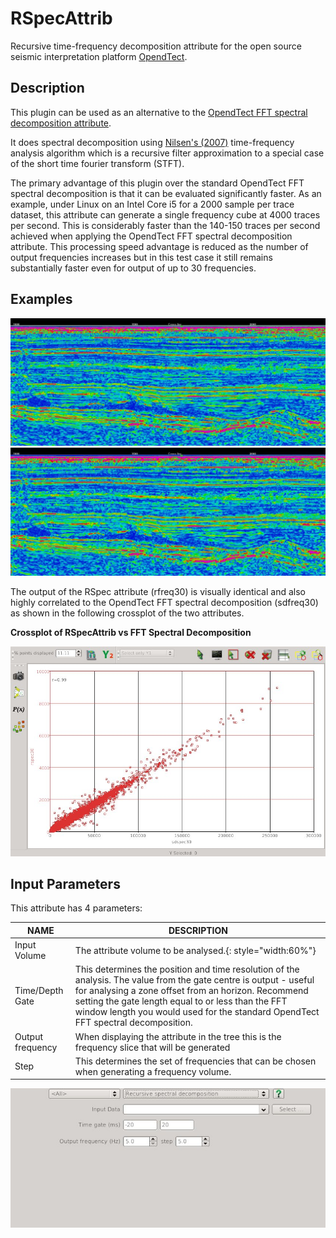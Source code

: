 # RSpecAttrib

Recursive time-frequency decomposition attribute for the open source seismic interpretation platform <a href="http://www.opendtect.org/" target="_blank">OpendTect</a>.

## Description

This plugin can be used as an alternative to the <a href="http://opendtect.org/rel/doc/User/base/appendix_spectral-decomposition.htm" target="_blank">OpendTect FFT spectral decomposition attribute</a>.

It does spectral decomposition using [Nilsen's (2007)](https://bora.uib.no/bitstream/handle/1956/3036/42162315.pdf?sequence=1 "Recursive time-frequency reassignment. Geir Kjetil Nilsen. University of Bergen, Norway MSc Thesis") time-frequency analysis algorithm which is a recursive filter approximation to a special case of the short time fourier transform (STFT). 

The primary advantage of this plugin over the standard OpendTect FFT spectral decomposition is that it can be evaluated significantly faster. As an example, under Linux on an Intel Core i5 for a 2000 sample per trace dataset, this attribute can generate a single frequency cube at 4000 traces per second. This is considerably faster than the 140-150 traces per second achieved when applying the OpendTect FFT spectral decomposition attribute. This processing speed advantage is reduced as the number of output frequencies increases but in this test case it still remains substantially faster even for output of up to 30 frequencies.

## Examples
<div class="juxtapose" style="margin:0px;padding:0px" data-startingposition="50" data-showlabels="true" data-showcredits="false" data-animate="false" data-mode="horizontal">
<img src="./images/RSpecAttrib_sd.jpg" data-label="FFT Spectral Decomposition (30Hz +/-28ms window)" data-credit="">
<img src="./images/RSpecAttrib_1.jpg"  data-label="Recursive time-frequency attribute (30Hz +/- 22ms window)" data-credit="">
</div>

The output of the RSpec attribute (rfreq30) is visually identical and also highly correlated to the OpendTect FFT spectral decomposition (sdfreq30) as shown in the following crossplot of the two attributes.

**Crossplot of RSpecAttrib vs FFT Spectral Decomposition**

![Crossplot of RSpecAttrib vs FFT Spectral Decomposition](images/RSpecAttrib_2.jpg "Crossplot of RSpecAttrib vs FFT Spectral Decomposition")

## Input Parameters

This attribute has 4 parameters:

| NAME             | DESCRIPTION |
|------------------|-------------|
| Input Volume     | The attribute volume to be analysed.{: style="width:60%"} |
| Time/Depth Gate | This determines the position and time resolution of the analysis. The value from the gate centre is output - useful for analysing a zone offset from an horizon. Recommend setting the gate length equal to or less than the FFT window length you would used for the standard OpendTect FFT spectral decomposition. |
| Output frequency | When displaying the attribute in the tree this is the frequency slice that will be generated |
| Step             | This determines the set of frequencies that can be chosen when generating a frequency volume.|
  
![Input parameters](images/RSpecAttrib_input.jpg "RSpecAttrib input parameter dialog")


